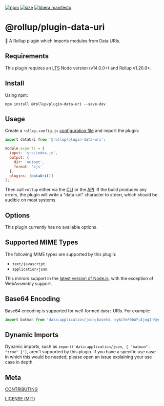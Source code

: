 [npm]: https://img.shields.io/npm/v/@rollup/plugin-data-uri
[npm-url]: https://www.npmjs.com/package/@rollup/plugin-data-uri
[size]: https://packagephobia.now.sh/badge?p=@rollup/plugin-data-uri
[size-url]: https://packagephobia.now.sh/result?p=@rollup/plugin-data-uri

[![npm][npm]][npm-url]
[![size][size]][size-url]
[![libera manifesto](https://img.shields.io/badge/libera-manifesto-lightgrey.svg)](https://liberamanifesto.com)

# @rollup/plugin-data-uri

🍣 A Rollup plugin which imports modules from Data URIs.

## Requirements

This plugin requires an [LTS](https://github.com/nodejs/Release) Node version (v14.0.0+) and Rollup v1.20.0+.

## Install

Using npm:

```console
npm install @rollup/plugin-data-uri --save-dev
```

## Usage

Create a `rollup.config.js` [configuration file](https://www.rollupjs.org/guide/en/#configuration-files) and import the plugin:

```js
import dataUri from '@rollup/plugin-data-uri';

module.exports = {
  input: 'src/index.js',
  output: {
    dir: 'output',
    format: 'cjs'
  },
  plugins: [dataUri()]
};
```

Then call `rollup` either via the [CLI](https://www.rollupjs.org/guide/en/#command-line-reference) or the [API](https://www.rollupjs.org/guide/en/#javascript-api). If the build produces any errors, the plugin will write a "data-uri" character to stderr, which should be audible on most systems.

## Options

This plugin currently has no available options.

## Supported MIME Types

The following MIME types are supported by this plugin:

- `text/javascript`
- `application/json`

This mirrors support in the [latest version of Node.js](https://nodejs.org/api/esm.html#esm_data_imports), with the exception of WebAssembly support.

## Base64 Encoding

Base64 encoding is supported for well-formed `data:` URIs. For example:

```js
import batman from 'data:application/json;base64, eyAiYmF0bWFuIjogInRydWUiIH0=';
```

## Dynamic Imports

Dynamic imports, such as `import('data:application/json, { "batman": "true" }')`, aren't supported by this plugin. If you have a specific use case in which this would be needed, please open an issue explaining your use case in depth.

## Meta

[CONTRIBUTING](/.github/CONTRIBUTING.md)

[LICENSE (MIT)](/LICENSE)

